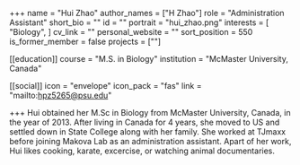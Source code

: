 +++
name = "Hui Zhao"
author_names = ["H Zhao"]
role = "Administration Assistant"
short_bio = ""
id = ""
portrait = "hui_zhao.png"
interests = [
  "Biology",
]
cv_link = ""
personal_website = ""
sort_position = 550
is_former_member = false
projects = [""]

[[education]]
  course = "M.S. in Biology"
  institution = "McMaster University, Canada"

[[social]]
    icon = "envelope"
    icon_pack = "fas"
    link = "mailto:hpz5265@psu.edu"

+++
Hui obtained her M.Sc in Biology from McMaster University, Canada, in the year of 2013. After living in Canada for 4 years, she moved to US and settled down in State College along with her family. She worked at TJmaxx before joining Makova Lab as an administration assistant. Apart of her work, Hui likes cooking, karate, excercise, or watching animal documentaries.
